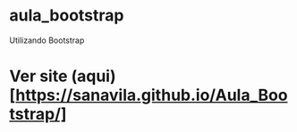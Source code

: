 # aula_bootstrap
Utilizando Bootstrap
# Ver site (aqui)[https://sanavila.github.io/Aula_Bootstrap/]
